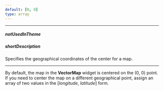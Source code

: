 ```yaml
---
default: [0, 0]
type: array
---
```

---
##### notUsedInTheme

##### shortDescription
Specifies the geographical coordinates of the center for a map.

---
By default, the map in the **VectorMap** widget is centered on the (0, 0) point. If you need to center the map on a different geographical point, assign an array of two values in the [*longitude*, *latitude*] form.